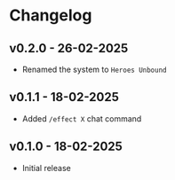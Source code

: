 # Changelog

## v0.2.0 - 26-02-2025
* Renamed the system to `Heroes Unbound`

## v0.1.1 - 18-02-2025
* Added `/effect X` chat command

## v0.1.0 - 18-02-2025
* Initial release
